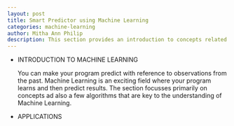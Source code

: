 ```yaml
---
layout: post
title: Smart Predictor using Machine Learning 
categories: machine-learning
author: Mitha Ann Philip
description: This section provides an introduction to concepts related to Machine Learning.
---
```





- INTRODUCTION TO MACHINE LEARNING

    You can make your program predict with reference to observations from the past. Machine Learning is an exciting field where your program learns and then predict results. The section focusses primarily on concepts ad also a few algorithms that are key to the understanding of Machine Learning.  
    
- APPLICATIONS
     
   

